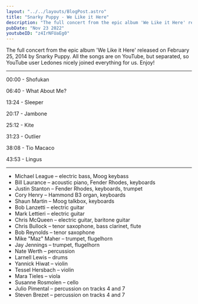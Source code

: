 ```yaml
---
layout: "../../layouts/BlogPost.astro"
title: "Snarky Puppy - We Like it Here"
description: "The full concert from the epic album 'We Like it Here' released on February 25, 2014 by Snarky Puppy."
pubDate: "Nov 23 2022"
youtubeID: "z4IrNFUaEg0"
---
```


The full concert from the epic album 'We Like it Here' released on February 25, 2014 by Snarky Puppy. All the songs are on YouTube, but separated, so YouTube user Ledones nicely joined everything for us. Enjoy!

---

00:00 - Shofukan

06:40 - What About Me?

13:24 - Sleeper

20:17 - Jambone

25:12 - Kite

31:23 - Outlier

38:08 - Tio Macaco

43:53 - Lingus

---

- Michael League – electric bass, Moog keybass
- Bill Laurance – acoustic piano, Fender Rhodes, keyboards
- Justin Stanton – Fender Rhodes, keyboards, trumpet
- Cory Henry – Hammond B3 organ, keyboards
- Shaun Martin – Moog talkbox, keyboards
- Bob Lanzetti – electric guitar
- Mark Lettieri – electric guitar
- Chris McQueen – electric guitar, baritone guitar
- Chris Bullock – tenor saxophone, bass clarinet, flute
- Bob Reynolds – tenor saxophone
- Mike "Maz" Maher – trumpet, flugelhorn
- Jay Jennings – trumpet, flugelhorn
- Nate Werth – percussion
- Larnell Lewis – drums
- Yannick Hiwat – violin
- Tessel Hersbach – violin
- Mara Tieles – viola
- Susanne Rosmolen – cello
- Julio Pimental – percussion on tracks 4 and 7
- Steven Brezet – percussion on tracks 4 and 7